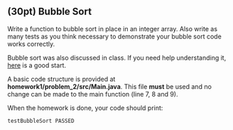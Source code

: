 ## (30pt) Bubble Sort

Write a function to bubble sort in place in an integer array. Also write as many tests as you think necessary to demonstrate your bubble sort code works correctly. 

Bubble sort was also discussed in class. If you need help understanding it, [here](https://www.geeksforgeeks.org/bubble-sort/) is a good start. 

A basic code structure is provided at **homework1/problem_2/src/Main.java**. This file **must** be used and no change can be made to the main function (line 7, 8 and 9). 

When the homework is done, your code should print:

```bash
testBubbleSort PASSED
```



